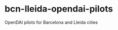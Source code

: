 bcn-lleida-opendai-pilots
=========================

OpenDAI pilots for Barcelona and Lleida cities
